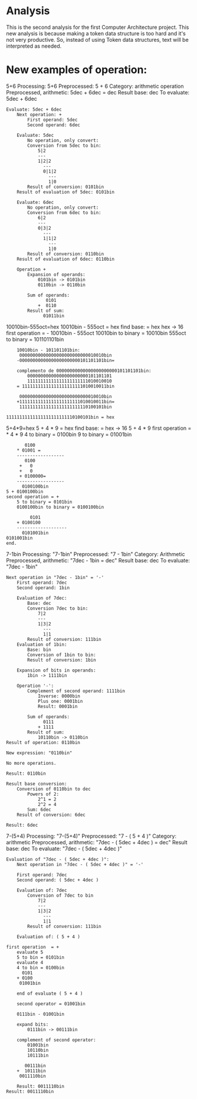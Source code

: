 
# Analysis

This is the second analysis for the first Computer Architecture project. This new analysis is because making a token data structure is too hard and it's not very productive. So, instead of using Token data structures, text will be interpreted as needed.

# New examples of operation:

5+6
	Processing: 5+6
	Preprocessed: 5 + 6
	Category: arithmetic operation
	Preprocessed, arithmetic: 5dec + 6dec = dec
	Result base: dec
	To evaluate: 5dec + 6dec
	
	Evaluate: 5dec + 6dec
		Next operation: +
			First operand: 5dec
			Second operand: 6dec
			
		Evaluate: 5dec
			No operation, only convert:
			Conversion from 5dec to bin:
				5|2
				---
				1|2|2
				  ---
				  0|1|2
				    ---
					1|0
			Result of conversion: 0101bin
		Result of evaluation of 5dec: 0101bin
		
		Evaluate: 6dec
			No operation, only convert:
			Conversion from 6dec to bin:
				6|2
				---
				0|3|2
				  ---
				  1|1|2
				    ---
					1|0
			Result of conversion: 0110bin
		Result of evaluation of 6dec: 0110bin
		
		Operation +
			Expansion of operands:
				0101bin -> 0101bin
				0110bin -> 0110bin
			
			Sum of operands:
				   0101
				+  0110
			Result of sum:
				  01011bin

10010bin-555oct=hex
	10010bin - 555oct = hex
	find base:
		= hex
		hex
		-> 16
	first operation = -
		10010bin - 555oct
		10010bin to binary = 10010bin
		555oct to binary = 101101101bin
		
		10010bin - 101101101bin:
		 00000000000000000000000000010010bin
		-00000000000000000000000101101101bin=
		
		complemento de 00000000000000000000000101101101bin:
			00000000000000000000000101101101
			11111111111111111111111010010010
		= 11111111111111111111111010010011bin
		
		 00000000000000000000000000010010bin
		+11111111111111111111111010010011bin=
		 11111111111111111111111110100101bin
		
	11111111111111111111111110100101bin = hex

5+4*9=hex
	5 + 4 * 9 = hex
	find base:
		= hex
		-> 16
	5 + 4 * 9
	first operation = *
		4 * 9
		4 to binary = 0100bin
		9 to binary = 01001bin
		
		   0100
		* 01001 =
		------------------
		   0100
		 +   0
		 +   0
		 + 0100000=
		------------------
		  0100100bin
	5 + 0100100bin
	second operation = +
		5 to binary = 0101bin
		0100100bin to binary = 0100100bin
		
		     0101
		+ 0100100
		-------------------
		  0101001bin
	0101001bin
	end.

7-1bin
	Processing: "7-1bin"
	Preprocessed: "7 - 1bin"
	Category: Arithmetic
	Preprocessed, arithmetic: "7dec - 1bin = dec"
	Result base: dec
	To evaluate: "7dec - 1bin"
	
	Next operation in "7dec - 1bin" = '-'
		First operand: 7dec
		Second operand: 1bin
		
		Evaluation of 7dec:
			Base: dec
			Conversion 7dec to bin:
				7|2
				---
				1|3|2
				  ---
				  1|1
			Result of conversion: 111bin
		Evaluation of 1bin:
			Base: bin
			Conversion of 1bin to bin:
			Result of conversion: 1bin
		
		Expansion of bits in operands:
			1bin -> 1111bin
		
		Operation '-':
			Complement of second operand: 1111bin
				Inverse: 0000bin
				Plus one: 0001bin
				Result: 0001bin
		
			Sum of operands:
				  0111
				+ 1111
			Result of sum:
				10110bin -> 0110bin
	Result of operation: 0110bin
	
	New expression: "0110bin"
	
	No more operations.
	
	Result: 0110bin
	
	Result base conversion:
		Conversion of 0110bin to dec
			Powers of 2:
				2^1 = 2
				2^2 = 4
			Sum: 6dec
		Result of conversion: 6dec
	
	Result: 6dec

7-(5+4)
	Processing: "7-(5+4)"
	Preprocessed: "7 - ( 5 + 4 )"
	Category: arithmetic
	Preprocessed, arithmetic: "7dec - ( 5dec + 4dec ) = dec"
	Result base: dec
	To evaluate: "7dec - ( 5dec + 4dec )"
	
	Evaluation of "7dec - ( 5dec + 4dec )":
		Next operation in "7dec - ( 5dec + 4dec )" = '-'
		
		First operand: 7dec
		Second operand: ( 5dec + 4dec )
		
		Evaluation of: 7dec
			Conversion of 7dec to bin
				7|2
				---
				1|3|2
				  ---
				  1|1
			Result of conversion: 111bin
		
		Evaluation of: ( 5 + 4 )
	
	first operation  = +
		evaluate 5
		5 to bin = 0101bin
		evaluate 4
		4 to bin = 0100bin
		  0101
		+ 0100
		 01001bin
		
		end of evaluate ( 5 + 4 )
	
		second operator = 01001bin
		
		0111bin - 01001bin
		
		expand bits:
			0111bin -> 00111bin
		
		complement of second operator:
			01001bin
			10110bin
			10111bin
		
		   00111bin
		+  10111bin
		 0011110bin
		
		Result: 0011110bin
	Result: 0011110bin

	


